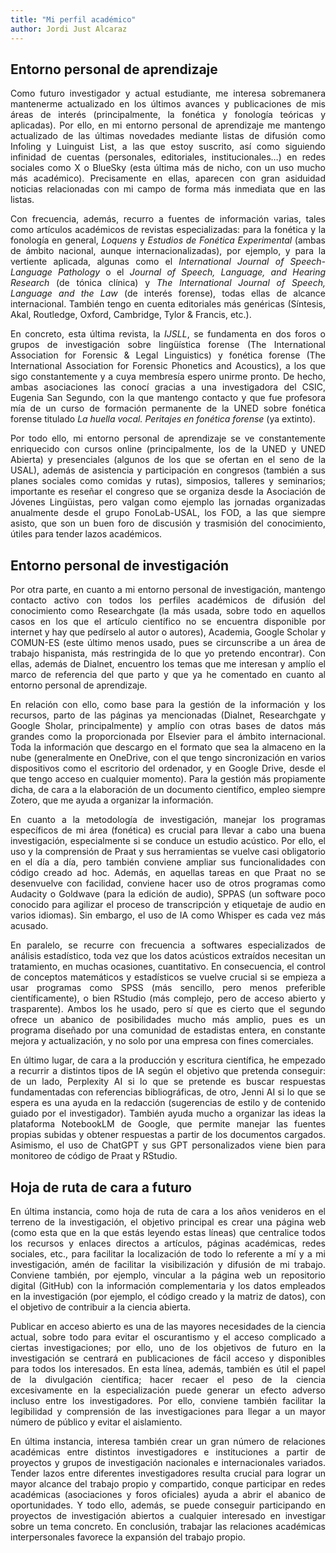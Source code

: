 ```yaml
---
title: "Mi perfil académico"
author: Jordi Just Alcaraz
---
```


## Entorno personal de aprendizaje

<p style="text-align: justify;">
Como futuro investigador y actual estudiante, me interesa sobremanera mantenerme actualizado en los últimos avances y publicaciones de mis áreas de interés (principalmente, la fonética y fonología teóricas y aplicadas). Por ello, en mi entorno personal de aprendizaje me mantengo actualizado de las últimas novedades mediante listas de difusión como Infoling y Luinguist List, a las que estoy suscrito, así como siguiendo infinidad de cuentas (personales, editoriales, institucionales…) en redes sociales como X o BlueSky (esta última más de nicho, con un uso mucho más académico). Precisamente en ellas, aparecen con gran asiduidad noticias relacionadas con mi campo de forma más inmediata que en las listas.
</p>

<p style="text-align: justify;">
Con frecuencia, además, recurro a fuentes de información varias, tales como artículos académicos de revistas especializadas: para la fonética y la fonología en general, <i>Loquens</i> y <i>Estudios de Fonética Experimental</i> (ambas de ámbito nacional, aunque internacionalizadas), por ejemplo, y para la vertiente aplicada, algunas como el <i>International Journal of Speech-Language Pathology</i> o el <i>Journal of Speech, Language, and Hearing Research</i> (de tónica clínica) y <i>The International Journal of Speech, Language and the Law</i> (de interés forense), todas ellas de alcance internacional. También tengo en cuenta editoriales más genéricas (Síntesis, Akal, Routledge, Oxford, Cambridge, Tylor & Francis, etc.).
</p>

<p style="text-align: justify;">
En concreto, esta última revista, la <i>IJSLL</i>, se fundamenta en dos foros o grupos de investigación sobre lingüística forense (The International Association for Forensic & Legal Linguistics) y fonética forense (The International Association for Forensic Phonetics and Acoustics), a los que sigo constantemente y a cuya membresía espero unirme pronto. De hecho, ambas asociaciones las conocí gracias a una investigadora del CSIC, Eugenia San Segundo, con la que mantengo contacto y que fue profesora mía de un curso de formación permanente de la UNED sobre fonética forense titulado <i>La huella vocal. Peritajes en fonética forense</i> (ya extinto).
</p>

<p style="text-align: justify;">
Por todo ello, mi entorno personal de aprendizaje se ve constantemente enriquecido con cursos online (principalmente, los de la UNED y UNED Abierta) y presenciales (algunos de los que se ofertan en el seno de la USAL), además de asistencia y participación en congresos (también a sus planes sociales como comidas y rutas), simposios, talleres y seminarios; importante es reseñar el congreso que se organiza desde la Asociación de Jóvenes Lingüistas, pero valgan como ejemplo las jornadas organizadas anualmente desde el grupo FonoLab-USAL, los FOD, a las que siempre asisto, que son un buen foro de discusión y trasmisión del conocimiento, útiles para tender lazos académicos.
</p>

## Entorno personal de investigación

<p style="text-align: justify;">
Por otra parte, en cuanto a mi entorno personal de investigación, mantengo contacto activo con todos los perfiles académicos de difusión del conocimiento como Researchgate (la más usada, sobre todo en aquellos casos en los que el artículo científico no se encuentra disponible por internet y hay que pedírselo al autor o autores), Academia, Google Scholar y COMUN-ES (este último menos usado, pues se circunscribe a un área de trabajo hispanista, más restringida de lo que yo pretendo encontrar). Con ellas, además de Dialnet, encuentro los temas que me interesan y amplío el marco de referencia del que parto y que ya he comentado en cuanto al entorno personal de aprendizaje.
</p>

<p style="text-align: justify;">
En relación con ello, como base para la gestión de la información y los recursos, parto de las páginas ya mencionadas (Dialnet, Researchgate y Google Sholar, principalmente) y amplío con otras bases de datos más grandes como la proporcionada por Elsevier para el ámbito internacional. Toda la información que descargo en el formato que sea la almaceno en la nube (generalmente en OneDrive, con el que tengo sincronización en varios dispositivos como el escritorio del ordenador, y en Google Drive, desde el que tengo acceso en cualquier momento). Para la gestión más propiamente dicha, de cara a la elaboración de un documento científico, empleo siempre Zotero, que me ayuda a organizar la información.
</p>

<p style="text-align: justify;">
En cuanto a la metodología de investigación, manejar los programas específicos de mi área (fonética) es crucial para llevar a cabo una buena investigación, especialmente si se conduce un estudio acústico. Por ello, el uso y la comprensión de Praat y sus herramientas se vuelve casi obligatorio en el día a día, pero también conviene ampliar sus funcionalidades con código creado ad hoc. Además, en aquellas tareas en que Praat no se desenvuelve con facilidad, conviene hacer uso de otros programas como Audacity o Goldwave (para la edición de audio), SPPAS (un software poco conocido para agilizar el proceso de transcripción y etiquetaje de audio en varios idiomas). Sin embargo, el uso de IA como Whisper es cada vez más acusado.
</p>

<p style="text-align: justify;">
En paralelo, se recurre con frecuencia a softwares especializados de análisis estadístico, toda vez que los datos acústicos extraídos necesitan un tratamiento, en muchas ocasiones, cuantitativo. En consecuencia, el control de conceptos matemáticos y estadísticos se vuelve crucial si se empieza a usar programas como SPSS (más sencillo, pero menos preferible científicamente), o bien RStudio (más complejo, pero de acceso abierto y trasparente). Ambos los he usado, pero sí que es cierto que el segundo ofrece un abanico de posibilidades mucho más amplio, pues es un programa diseñado por una comunidad de estadistas entera, en constante mejora y actualización, y no solo por una empresa con fines comerciales.
</p>

<p style="text-align: justify;">
En último lugar, de cara a la producción y escritura científica, he empezado a recurrir a distintos tipos de IA según el objetivo que pretenda conseguir: de un lado, Perplexity AI si lo que se pretende es buscar respuestas fundamentadas con referencias bibliográficas, de otro, Jenni AI si lo que se espera es una ayuda en la redacción (sugerencias de estilo y de contenido guiado por el investigador). También ayuda mucho a organizar las ideas la plataforma NotebookLM de Google, que permite manejar las fuentes propias subidas y obtener respuestas a partir de los documentos cargados. Asimismo, el uso de ChatGPT y sus GPT personalizados viene bien para monitoreo de código de Praat y RStudio.
</p>

## Hoja de ruta de cara a futuro

<p style="text-align: justify;">
En última instancia, como hoja de ruta de cara a los años venideros en el terreno de la investigación, el objetivo principal es crear una página web (como esta que en la que estás leyendo estas líneas) que centralice todos los recursos y enlaces directos a artículos, páginas académicas, redes sociales, etc., para facilitar la localización de todo lo referente a mí y a mi investigación, amén de facilitar la visibilización y difusión de mi trabajo. Conviene también, por ejemplo, vincular a la página web un repositorio digital (GitHub) con la información complementaria y los datos empleados en la investigación (por ejemplo, el código creado y la matriz de datos), con el objetivo de contribuir a la ciencia abierta.
</p>

<p style="text-align: justify;">
Publicar en acceso abierto es una de las mayores necesidades de la ciencia actual, sobre todo para evitar el oscurantismo y el acceso complicado a ciertas investigaciones; por ello, uno de los objetivos de futuro en la investigación se centrará en publicaciones de fácil acceso y disponibles para todos los interesados. En esta línea, además, también es útil el papel de la divulgación científica; hacer recaer el peso de la ciencia excesivamente en la especialización puede generar un efecto adverso incluso entre los investigadores. Por ello, conviene también facilitar la legibilidad y comprensión de las investigaciones para llegar a un mayor número de público y evitar el aislamiento.
</p>

<p style="text-align: justify;">
En última instancia, interesa también crear un gran número de relaciones académicas entre distintos investigadores e instituciones a partir de proyectos y grupos de investigación nacionales e internacionales variados. Tender lazos entre diferentes investigadores resulta crucial para lograr un mayor alcance del trabajo propio y compartido, conque participar en redes académicas (asociaciones y foros oficiales) ayuda a abrir el abanico de oportunidades. Y todo ello, además, se puede conseguir participando en proyectos de investigación abiertos a cualquier interesado en investigar sobre un tema concreto. En conclusión, trabajar las relaciones académicas interpersonales favorece la expansión del trabajo propio.
</p>
